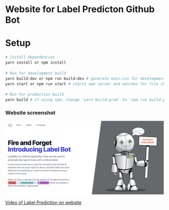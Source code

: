 # Website for Label Predicton Github Bot

# Setup

```bash
# Install dependencies
yarn install or npm install

# Run for development build
yarn build:dev or npm run build:dev # generate main.css for development
yarn start or npm run start # starts web server and watches for file changes

# Run for production build
yarn build # if using npm, change 'yarn build:prod' to 'npm run build:prod'
```

### Website screenshot
![homepage screenshot](assets/website_screenshot.png)

[Video of Label Prediction on website](assets/label_prediction.mp4)